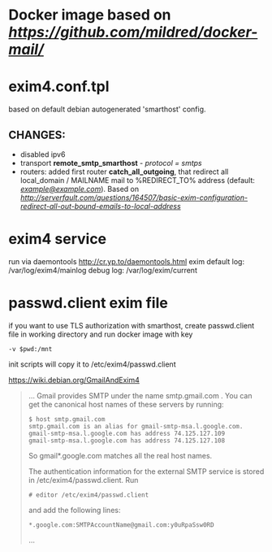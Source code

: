 # Docker image based on *https://github.com/mildred/docker-mail/*

# **exim4.conf.tpl**

based on default debian autogenerated 'smarthost' config.

## CHANGES:

- disabled ipv6
- transport **remote_smtp_smarthost** - *protocol = smtps*
- routers: added first router **catch_all_outgoing**, that redirect all local_domain / MAILNAME mail to %REDIRECT_TO% address (default: *example@example.com*). Based on *http://serverfault.com/questions/164507/basic-exim-configuration-redirect-all-out-bound-emails-to-local-address* 

# exim4 service
run via daemontools http://cr.yp.to/daemontools.html
exim default log: /var/log/exim4/mainlog
debug log: /var/log/exim/current

# passwd.client exim file
if you want to use TLS authorization with smarthost,
create passwd.client file in working directory
and run docker image 
with key 

```
-v $pwd:/mnt
```

init scripts will copy it to /etc/exim4/passwd.client

https://wiki.debian.org/GmailAndExim4

> ...
> Gmail provides SMTP under the name smtp.gmail.com . You can get the canonical host names of these servers by running:
> 
> ```
> $ host smtp.gmail.com
> smtp.gmail.com is an alias for gmail-smtp-msa.l.google.com.
> gmail-smtp-msa.l.google.com has address 74.125.127.109
> gmail-smtp-msa.l.google.com has address 74.125.127.108
> ```
> 
> So gmail*.google.com matches all the real host names.
> 
> The authentication information for the external SMTP service is stored in /etc/exim4/passwd.client. Run
> 
> ```
> # editor /etc/exim4/passwd.client
> ```
> and add the following lines:
> 
> ```
> *.google.com:SMTPAccountName@gmail.com:y0uRpaSsw0RD
> ```
> ...

